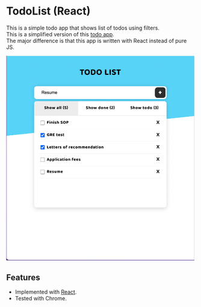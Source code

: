 # TodoList (React)

This is a simple todo app that shows list of todos using filters. <br />
This is a simplified version of this [todo app](https://github.com/qianhuiwei/TodoList). <br />
The major difference is that this app is written with React instead of pure JS.

<img src="https://github.com/qianhuiwei/todolist-react/blob/main/pageDemo.png" width="500"/>

## Features
* Implemented with [React](https://reactjs.org).
* Tested with Chrome.
